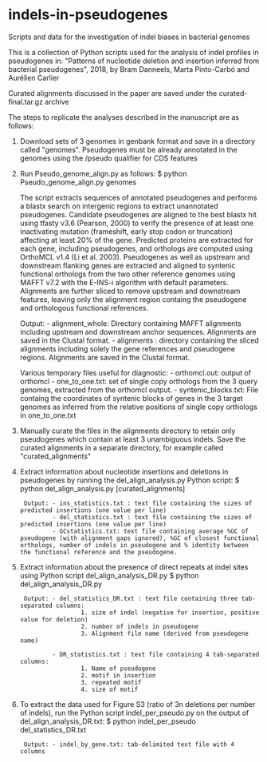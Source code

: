 # indels-in-pseudogenes
Scripts and data for the investigation of indel biases in bacterial genomes

This is a collection of Python scripts used for the analysis of indel profiles in pseudogenes in: 
"Patterns of nucleotide deletion and insertion inferred from bacterial pseudogenes", 2018, by Bram Danneels, Marta Pinto-Carbó and Aurélien Carlier

Curated alignments discussed in the paper are saved under the curated-final.tar.gz archive

The steps to replicate the analyses described in the manuscript are as follows:

1. Download sets of 3 genomes in genbank format and save in a directory called "genomes". Pseudogenes must be already annotated in the genomes using the /pseudo qualifier for CDS features
2. Run Pseudo_genome_align.py as follows:
    $ python Pseudo_genome_align.py genomes
    
    The script extracts sequences of annotated pseudogenes and performs a blastx search on intergenic regions to extract unannotated pseudogenes. Candidate pseudogenes are aligned to the best blastx hit using tfasty v3.6 (Pearson, 2000) to verify the presence of at least one inactivating mutation (frameshift, early stop codon or truncation) affecting at least 20% of the gene.
    Predicted proteins are extracted for each gene, including pseudogenes, and orthologs are computed using OrthoMCL v1.4 (Li et al. 2003). Pseudogenes as well as upstream and downstream flanking genes are extracted and aligned to syntenic functional orthologs from the two other reference genomes using MAFFT v7.2 with the E-INS-i algorithm with default parameters. Alignments are further sliced to remove upstream and downstream features, leaving only the alignment region containg the pseudogene and orthologous functional references. 
    
    Output: - alignment_whole: Directory containing MAFFT alignments including upstream and downstream anchor sequences. Alignments are saved in the Clustal format.
            - alignments : directory containing the sliced alignments including solely the gene references and pseudogene regions. Alignments are saved in the Clustal format.
    
    Various temporary files useful for diagnostic:
            - orthomcl.out: output of orthomcl
            - one_to_one.txt: set of single copy orthologs from the 3 query genomes, extracted from the orthomcl output.
            - syntenic_blocks.txt: File containg the coordinates of syntenic blocks of genes in the 3 target genomes as inferred from the relative positions of single copy orthologs in one_to_one.txt
            
3. Manually curate the files in the alignments directory to retain only pseudogenes which contain at least 3 unambiguous indels. Save the curated alignments in a separate directory, for example called "curated_alignments"

4. Extract information about nucleotide insertions and deletions in pseudogenes by running the del_align_analysis.py Python script:
        $ python del_align_analysis.py [curated_alignments]
        
        Output: - ins_statistics.txt : text file containing the sizes of predicted insertions (one value per line)
                - del_statistics.txt : text file containing the sizes of predicted insertions (one value per line)
                - GCstatistics.txt: text file containing average %GC of pseudogene (with alignment gaps ignored), %GC of closest functional orthologs, number of indels in pseudogene and % identity between the functional reference and the pseudogene.  
                
5. Extract information about the presence of direct repeats at indel sites using Python script del_align_analysis_DR.py
        $ python del_align_analysis_DR.py
        
        Output: - del_statistics_DR.txt : text file containing three tab-separated columns:
                        1. size of indel (negative for insertion, positive value for deletion)
                        2. number of indels in pseudogene
                        3. Alignment file name (derived from pseudogene name)
                        
                - DR_statistics.txt : text file containing 4 tab-separated columns:
                        1. Name of pseudogene
                        2. motif in insertion
                        3. repeated motif
                        4. size of motif

6. To extract the data used for Figure S3 (ratio of 3n deletions per number of indels), run the Python script indel_per_pseudo.py on the output of del_align_analysis_DR.txt:
    $ python indel_per_pseudo del_statistics_DR.txt
    
        Output: - indel_by_gene.txt: tab-delimited text file with 4 columns
